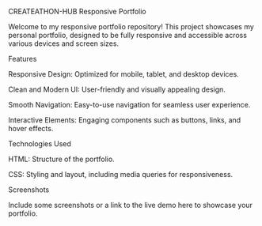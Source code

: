 CREATEATHON-HUB
Responsive Portfolio

Welcome to my responsive portfolio repository! This project showcases my personal portfolio, designed to be fully responsive and accessible across various devices and screen sizes.

Features

Responsive Design: Optimized for mobile, tablet, and desktop devices.

Clean and Modern UI: User-friendly and visually appealing design.

Smooth Navigation: Easy-to-use navigation for seamless user experience.

Interactive Elements: Engaging components such as buttons, links, and hover effects.

Technologies Used

HTML: Structure of the portfolio.

CSS: Styling and layout, including media queries for responsiveness.



Screenshots

Include some screenshots or a link to the live demo here to showcase your portfolio.

